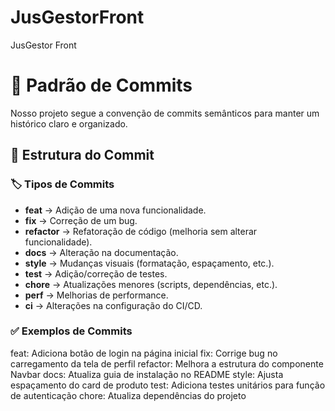 # JusGestorFront
JusGestor Front
# 📌 Padrão de Commits

Nosso projeto segue a convenção de commits semânticos para manter um histórico claro e organizado.

## 🔹 Estrutura do Commit

### 🏷 **Tipos de Commits**
- **feat** → Adição de uma nova funcionalidade.
- **fix** → Correção de um bug.
- **refactor** → Refatoração de código (melhoria sem alterar funcionalidade).
- **docs** → Alteração na documentação.
- **style** → Mudanças visuais (formatação, espaçamento, etc.).
- **test** → Adição/correção de testes.
- **chore** → Atualizações menores (scripts, dependências, etc.).
- **perf** → Melhorias de performance.
- **ci** → Alterações na configuração do CI/CD.

### ✅ **Exemplos de Commits**
feat: Adiciona botão de login na página inicial fix: Corrige bug no carregamento da tela de perfil refactor: Melhora a estrutura do componente Navbar docs: Atualiza guia de instalação no README style: Ajusta espaçamento do card de produto test: Adiciona testes unitários para função de autenticação chore: Atualiza dependências do projeto

